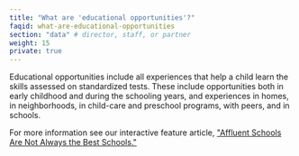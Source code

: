 ```yaml
---
title: "What are 'educational opportunities'?"
faqid: what-are-educational-opportunities
section: "data" # director, staff, or partner
weight: 15
private: true
---
```

Educational opportunities include all experiences that help a child learn the skills assessed on standardized tests. These include opportunities both in early childhood and during the schooling years, and experiences in homes, in neighborhoods, in child-care and preschool programs, with peers, and in schools. 
 
For more information see our interactive feature article, <a href="/discoveries/affluent-schools-are-not-always-best/">"Affluent Schools Are Not Always the Best Schools."</a>

